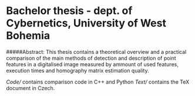 # Bachelor thesis - dept. of Cybernetics, University of West Bohemia

#####Abstract:
This thesis contains a theoretical overview and a practical comparison of the main methods of detection and description of point features in a digitalised image measured by ammount of used features, execution times and homography matrix estimation quality.


*Code/* contains comparison code in C++ and Python
*Text/* contains the TeX document in Czech.
